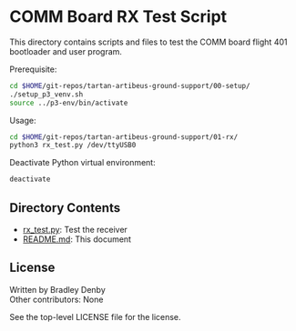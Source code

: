 # COMM Board RX Test Script

This directory contains scripts and files to test the COMM board flight 401
bootloader and user program.

Prerequisite:

```bash
cd $HOME/git-repos/tartan-artibeus-ground-support/00-setup/
./setup_p3_venv.sh
source ../p3-env/bin/activate
```

Usage:

```bash
cd $HOME/git-repos/tartan-artibeus-ground-support/01-rx/
python3 rx_test.py /dev/ttyUSB0
```

Deactivate Python virtual environment:

```bash
deactivate
```

## Directory Contents

* [rx_test.py](rx_test.py): Test the receiver
* [README.md](README.md): This document

## License

Written by Bradley Denby  
Other contributors: None

See the top-level LICENSE file for the license.
